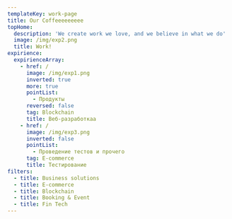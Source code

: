 ```yaml
---
templateKey: work-page
title: Our Coffeeeeeeeee
topHome:
  description: 'We create work we love, and we believe in what we do'
  image: /img/exp2.png
  title: Work!
expirience:
  expirienceArray:
    - href: /
      image: /img/exp1.png
      inverted: true
      more: true
      pointList:
        - Продукты
      reversed: false
      tag: Blockchain
      title: Веб-разработкаа
    - href: /
      image: /img/exp3.png
      inverted: false
      pointList:
        - Проведение тестов и прочего
      tag: E-commerce
      title: Тестирование
filters:
  - title: Business solutions
  - title: E-commerce
  - title: Blockchain
  - title: Booking & Event
  - title: Fin Tech
---
```


